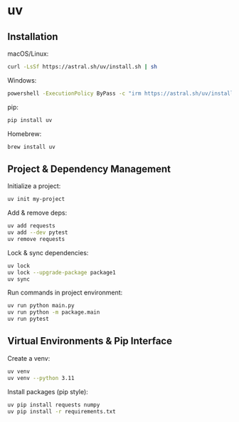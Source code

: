 # uv

## Installation
macOS/Linux:
```bash
curl -LsSf https://astral.sh/uv/install.sh | sh
```
Windows:
```bash
powershell -ExecutionPolicy ByPass -c "irm https://astral.sh/uv/install.ps1 | iex"
```
pip:
```bash
pip install uv
```
Homebrew:
```bash
brew install uv
```

## Project & Dependency Management
Initialize a project:
```bash
uv init my-project
```
Add & remove deps:
```bash
uv add requests
uv add --dev pytest
uv remove requests
```
Lock & sync dependencies:
```bash
uv lock
uv lock --upgrade-package package1
uv sync
```
Run commands in project environment:
```bash
uv run python main.py
uv run python -m package.main
uv run pytest
```

## Virtual Environments & Pip Interface
Create a venv:
```bash
uv venv
uv venv --python 3.11
```
Install packages (pip style):
```bash
uv pip install requests numpy
uv pip install -r requirements.txt
```